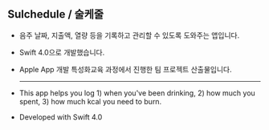 ## Sulchedule / 술케줄

- 음주 날짜, 지출액, 열량 등을 기록하고 관리할 수 있도록 도와주는 앱입니다.

- Swift 4.0으로 개발했습니다.

- Apple App 개발 특성화교육 과정에서 진행한 팀 프로젝트 산출물입니다.

  ---

- This app helps you log 1) when you've been drinking, 2) how much you spent, 3) how much kcal you need to burn.

- Developed with Swift 4.0